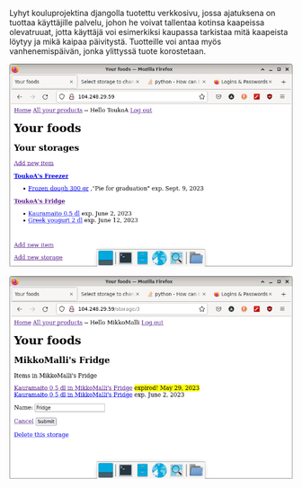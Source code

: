 Lyhyt kouluprojektina djangolla tuotettu verkkosivu, jossa ajatuksena on tuottaa käyttäjille palvelu, johon he voivat tallentaa kotinsa kaapeissa olevatruuat, jotta käyttäjä voi esimerkiksi kaupassa tarkistaa mitä kaapeista löytyy ja mikä kaipaa päivitystä. Tuotteille voi antaa myös vanhenemispäivän, jonka ylittyssä tuote korostetaan.

![Alt text](touko.png)

![Alt text](mikko.png)
